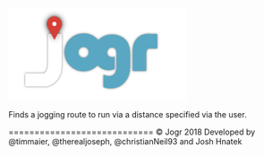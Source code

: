 ![Logo](images/jogrlogo.png)

Finds a jogging route to run via a distance specified via the user.

============================
© Jogr 2018
Developed by @timmaier, @therealjoseph, @christianNeil93 and Josh Hnatek


